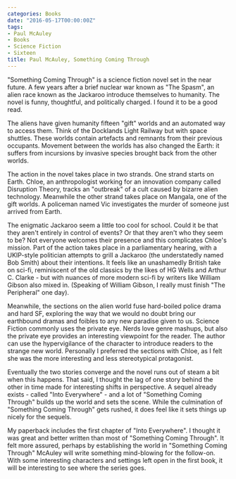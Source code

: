 ```yaml
---
categories: Books
date: "2016-05-17T00:00:00Z"
tags:
- Paul McAuley
- Books
- Science Fiction
- Sixteen
title: Paul McAuley, Something Coming Through
---
```

"Something Coming Through" is a science fiction novel set in the near future. A few years after a brief nuclear war known as "The Spasm", an alien race known as the Jackaroo introduce themselves to humanity. The novel is funny, thoughtful, and politically charged. I found it to be a good read.

The aliens have given humanity fifteen "gift" worlds and an automated way to access them. Think of the Docklands Light Railway but with space shuttles. These worlds contain artefacts and remnants from their previous occupants. Movement between the worlds has also changed the Earth: it suffers from incursions by invasive species brought back from the other worlds.

The action in the novel takes place in two strands. One strand starts on Earth. Chloe, an anthropologist working for an innovation company called Disruption Theory, tracks an "outbreak" of a cult caused by bizarre alien technology. Meanwhile the other strand takes place on Mangala, one of the gift worlds. A policeman named Vic investigates the murder of someone just arrived from Earth.

The enigmatic Jackaroo seem a little too cool for school. Could it be that they aren't entirely in control of events? Or that they aren't who they seem to be? Not everyone welcomes their presence and this complicates Chloe's mission. Part of the action takes place in a parliamentary hearing, with a UKIP-style politician attempts to grill a Jackaroo (the understatedly named Bob Smith) about their intentions. It feels like an unashamedly British take on sci-fi, reminiscent of the old classics by the likes of HG Wells and Arthur C. Clarke - but with nuances of more modern sci-fi by writers like William Gibson also mixed in. (Speaking of William Gibson, I really must finish "The Peripheral" one day).

Meanwhile, the sections on the alien world fuse hard-boiled police drama and hard SF, exploring the way that we would no doubt bring our earthbound dramas and foibles to any new paradise given to us. Science Fiction commonly uses the private eye. Nerds love genre mashups, but also the private eye provides an interesting viewpoint for the reader. The author can use the hypervigilance of the character to introduce readers to the strange new world. Personally I preferred the sections with Chloe, as I felt she was the more interesting and less stereotypical protagonist.

Eventually the two stories converge and the novel runs out of steam a bit when this happens. That said, I thought the lag of one story behind the other in time made for interesting shifts in perspective. A sequel already exists - called "Into Everywhere" - and a lot of "Something Coming Through" builds up the world and sets the scene. While the culmination of "Something Coming Through" gets rushed, it does feel like it sets things up nicely for the sequels.

My paperback includes the first chapter of "Into Everywhere". I thought it was great and better written than most of "Something Coming Through". It felt more assured, perhaps by establishing the world in "Something Coming Through" McAuley will write something mind-blowing for the follow-on. With some interesting characters and settings left open in the first book, it will be interesting to see where the series goes.
